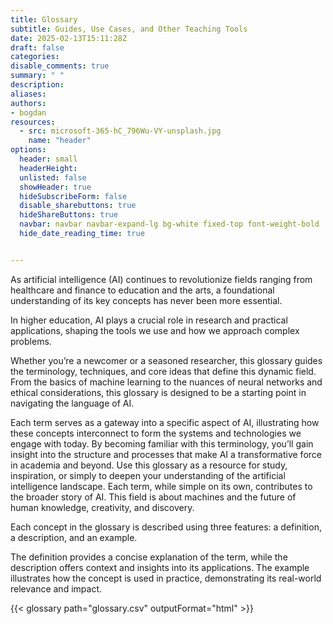 ```yaml
---
title: Glossary
subtitle: Guides, Use Cases, and Other Teaching Tools
date: 2025-02-13T15:11:28Z 
draft: false
categories:  
disable_comments: true
summary: " "
description:
aliases:
authors:
- bogdan
resources:
  - src: microsoft-365-hC_796Wu-VY-unsplash.jpg
    name: "header"
options:
  header: small
  headerHeight:
  unlisted: false
  showHeader: true
  hideSubscribeForm: false
  disable_sharebuttons: true
  hideShareButtons: true
  navbar: navbar navbar-expand-lg bg-white fixed-top font-weight-bold
  hide_date_reading_time: true


---
```


<div class="row">
<div class="col-md-6 offset-md-3 col-10 offset-1">

As artificial intelligence (AI) continues to revolutionize fields ranging from healthcare and finance to education and the arts, a foundational understanding of its key concepts has never been more essential. 

In higher education, AI plays a crucial role in research and practical applications, shaping the tools we use and how we approach complex problems. 

Whether you’re a newcomer or a seasoned researcher, this glossary guides the terminology, techniques, and core ideas that define this dynamic field. From the basics of machine learning to the nuances of neural networks and ethical considerations, this glossary is designed to be a starting point in navigating the language of AI. 

Each term serves as a gateway into a specific aspect of AI, illustrating how these concepts interconnect to form the systems and technologies we engage with today. By becoming familiar with this terminology, you’ll gain insight into the structure and processes that make AI a transformative force in academia and beyond. Use this glossary as a resource for study, inspiration, or simply to deepen your understanding of the artificial intelligence landscape. Each term, while simple on its own, contributes to the broader story of AI. This field is about machines and the future of human knowledge, creativity, and discovery. 

Each concept in the glossary is described using three features: a definition, a description, and an example. 

The definition provides a concise explanation of the term, while the description offers context and insights into its applications. The example illustrates how the concept is used in practice, demonstrating its real-world relevance and impact. 


{{< glossary path="glossary.csv" outputFormat="html" >}}
</div>
</div>